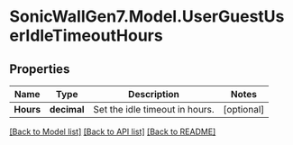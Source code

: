 # SonicWallGen7.Model.UserGuestUserIdleTimeoutHours

## Properties

Name | Type | Description | Notes
------------ | ------------- | ------------- | -------------
**Hours** | **decimal** | Set the idle timeout in hours. | [optional] 

[[Back to Model list]](../README.md#documentation-for-models) [[Back to API list]](../README.md#documentation-for-api-endpoints) [[Back to README]](../README.md)

